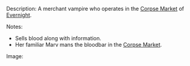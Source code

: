 Description: A merchant vampire who operates in the [Corpse Market](<../../LOCATIONS/Shadowfell/Corpse Market.md>) of [Evernight](<../../LOCATIONS/Shadowfell/Evernight.md>).

Notes:
- Sells blood along with information.
- Her familiar Marv mans the bloodbar in the [Corpse Market](<../../LOCATIONS/Shadowfell/Corpse Market.md>).


Image:
